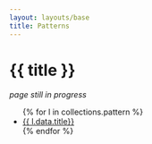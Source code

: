 ```yaml
---
layout: layouts/base
title: Patterns
---
```

<div class="grid-container">

# {{ title }}

_page still in progress_

<ul>
  {% for l in collections.pattern %}
    <li><a href="{{ l.url }}"
    {% if page.url == l.url %} class="text-fuchsia-500" {% endif %}>{{ l.data.title}}</a></li>
  {% endfor %}
</ul>

</div>